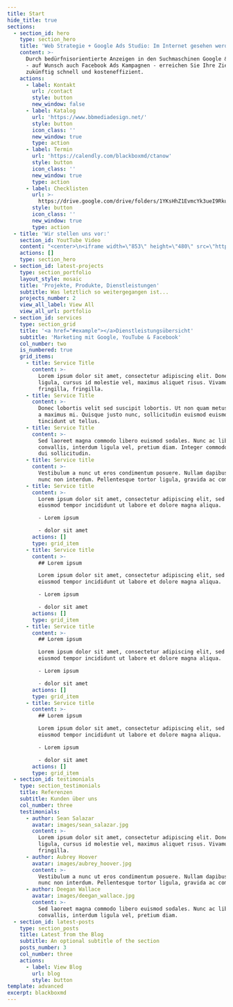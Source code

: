```yaml
---
title: Start
hide_title: true
sections:
  - section_id: hero
    type: section_hero
    title: 'Web Strategie + Google Ads Studio: Im Internet gesehen werden!'
    content: >-
      Durch bedürfnisorientierte Anzeigen in den Suchmaschinen Google & YouTube
      - auf Wunsch auch Facebook Ads Kampagnen - erreichen Sie Ihre Zielgruppe
      zukünftig schnell und kosteneffizient.
    actions:
      - label: Kontakt
        url: /contact
        style: button
        new_window: false
      - label: Katalog
        url: 'https://www.bbmediadesign.net/'
        style: button
        icon_class: ''
        new_window: true
        type: action
      - label: Termin
        url: 'https://calendly.com/blackboxmd/ctanow'
        style: button
        icon_class: ''
        new_window: true
        type: action
      - label: Checklisten
        url: >-
          https://drive.google.com/drive/folders/1YKsHhZ1EvmcYk3ueI9RkuRiBhEc2Ze_8?usp=sharing
        style: button
        icon_class: ''
        new_window: true
        type: action
  - title: 'Wir stellen uns vor:'
    section_id: YoutTube Video
    content: "<center>\n<iframe width=\"853\" height=\"480\" src=\"https://www.youtube.com/embed/Q17qYSaB8Lk\" frameborder=\"0\" allow=\"accelerometer; autoplay; encrypted-media; gyroscope; picture-in-picture\" allowfullscreen></iframe>\n\t</center>"
    actions: []
    type: section_hero
  - section_id: latest-projects
    type: section_portfolio
    layout_style: mosaic
    title: 'Projekte, Produkte, Dienstleistungen'
    subtitle: Was letztlich so weitergegangen ist...
    projects_number: 2
    view_all_label: View All
    view_all_url: portfolio
  - section_id: services
    type: section_grid
    title: '<a href="#example"></a>Dienstleistungsübersicht'
    subtitle: 'Marketing mit Google, YouTube & Facebook'
    col_number: two
    is_numbered: true
    grid_items:
      - title: Service Title
        content: >-
          Lorem ipsum dolor sit amet, consectetur adipiscing elit. Donec nisl
          ligula, cursus id molestie vel, maximus aliquet risus. Vivamus in nibh
          fringilla, fringilla.
      - title: Service Title
        content: >-
          Donec lobortis velit sed suscipit lobortis. Ut non quam metus. Nullam
          a maximus mi. Quisque justo nunc, sollicitudin euismod euismod at,
          tincidunt ut tellus.
      - title: Service Title
        content: >-
          Sed laoreet magna commodo libero euismod sodales. Nunc ac libero
          convallis, interdum ligula vel, pretium diam. Integer commodo sem at
          dui sollicitudin.
      - title: Service title
        content: >-
          Vestibulum a nunc ut eros condimentum posuere. Nullam dapibus quis
          nunc non interdum. Pellentesque tortor ligula, gravida ac commodo eu.
      - title: Service title
        content: >-
          Lorem ipsum dolor sit amet, consectetur adipiscing elit, sed do
          eiusmod tempor incididunt ut labore et dolore magna aliqua.

          - Lorem ipsum

          - dolor sit amet
        actions: []
        type: grid_item
      - title: Service title
        content: >-
          ## Lorem ipsum

          Lorem ipsum dolor sit amet, consectetur adipiscing elit, sed do
          eiusmod tempor incididunt ut labore et dolore magna aliqua.

          - Lorem ipsum

          - dolor sit amet
        actions: []
        type: grid_item
      - title: Service title
        content: >-
          ## Lorem ipsum

          Lorem ipsum dolor sit amet, consectetur adipiscing elit, sed do
          eiusmod tempor incididunt ut labore et dolore magna aliqua.

          - Lorem ipsum

          - dolor sit amet
        actions: []
        type: grid_item
      - title: Service title
        content: >-
          ## Lorem ipsum

          Lorem ipsum dolor sit amet, consectetur adipiscing elit, sed do
          eiusmod tempor incididunt ut labore et dolore magna aliqua.

          - Lorem ipsum

          - dolor sit amet
        actions: []
        type: grid_item
  - section_id: testimonials
    type: section_testimonials
    title: Referenzen
    subtitle: Kunden über uns
    col_number: three
    testimonials:
      - author: Sean Salazar
        avatar: images/sean_salazar.jpg
        content: >-
          Lorem ipsum dolor sit amet, consectetur adipiscing elit. Donec nisl
          ligula, cursus id molestie vel, maximus aliquet risus. Vivamus in nibh
          fringilla.
      - author: Aubrey Hoover
        avatar: images/aubrey_hoover.jpg
        content: >-
          Vestibulum a nunc ut eros condimentum posuere. Nullam dapibus quis
          nunc non interdum. Pellentesque tortor ligula, gravida ac commodo eu.
      - author: Deegan Wallace
        avatar: images/deegan_wallace.jpg
        content: >-
          Sed laoreet magna commodo libero euismod sodales. Nunc ac libero
          convallis, interdum ligula vel, pretium diam.
  - section_id: latest-posts
    type: section_posts
    title: Latest from the Blog
    subtitle: An optional subtitle of the section
    posts_number: 3
    col_number: three
    actions:
      - label: View Blog
        url: blog
        style: button
template: advanced
excerpt: blackboxmd
---
```

